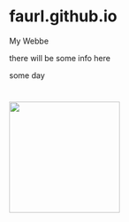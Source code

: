 # faurl.github.io
My Webbe

there will be some info here

some day
#
<img src="https://github.com/user-attachments/assets/c3ce74a4-9bd2-4240-a43f-93ec37ae356d" width="200"/>
